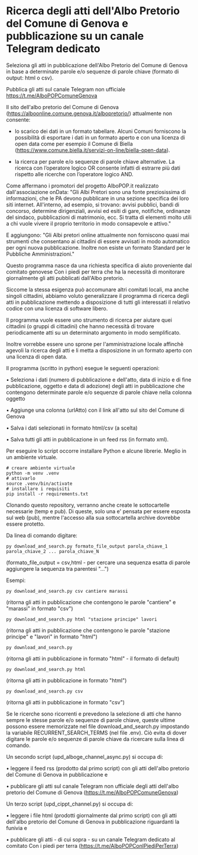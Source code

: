 # Ricerca degli atti dell'Albo Pretorio del Comune di Genova e pubblicazione su un canale Telegram dedicato

Seleziona gli atti in pubblicazione dell'Albo Pretorio del Comune di Genova in base a determinate parole e/o sequenze di parole chiave (formato di output: html o csv).

Pubblica gli atti sul canale Telegram non ufficiale https://t.me/AlboPOPComuneGenova

Il sito dell'albo pretorio del Comune di Genova (https://alboonline.comune.genova.it/albopretorio/) attualmente non consente: 

- lo scarico dei dati in un formato tabellare. Alcuni Comuni forniscono la possibilità di esportare i dati in un formato aperto e con una licenza di open data come per esempio il Comune di Biella (https://www.comune.biella.it/servizi-on-line/biella-open-data). 

- la ricerca per parole e/o sequenze di parole chiave alternative. La ricerca con l’operatore logico OR consente infatti di estrarre più dati rispetto alle ricerche con l’operatore logico AND. 

Come affermano i promotori del progetto AlboPOP.it realizzato dall'associazione onData: "Gli Albi Pretori sono una fonte preziosissima di informazioni, che le PA devono pubblicare in una sezione specifica dei loro siti internet. All'interno, ad esempio, si trovano: avvisi pubblici, bandi di concorso, determine dirigenziali, avvisi ed esiti di gare, notifiche, ordinanze del sindaco, pubblicazioni di matrimonio, ecc. Si tratta di elementi molto utili a chi vuole vivere il proprio territorio in modo consapevole e attivo."

E aggiungono: "Gli Albi pretori online attualmente non forniscono quasi mai strumenti che consentano ai cittadini di essere avvisati in modo automatico per ogni nuova pubblicazione. Inoltre non esiste un formato Standard per le Pubbliche Amministrazioni."

Questo programma nasce da una richiesta specifica di aiuto proveniente dal comitato genovese Con i piedi per terra che ha la necessità di monitorare giornalmente gli atti pubblicati dall'Albo pretorio.

Siccome la stessa esigenza può accomunare altri comitati locali, ma anche singoli cittadini, abbiamo voluto generalizzare il programma di ricerca degli atti in pubblicazione mettendo a disposizione di tutti gli interessati il relativo codice con una licenza di software libero. 

Il programma vuole essere uno strumento di ricerca per aiutare quei cittadini (o gruppi di cittadini) che hanno necessità di trovare periodicamente atti su un determinato argomento in modo semplificato.

Inoltre vorrebbe essere uno sprone per l'amministrazione locale affinchè agevoli la ricerca degli atti e li metta a disposizione in un formato aperto con una licenza di open data. 

Il programma (scritto in python) esegue le seguenti operazioni:

•  Seleziona i dati (numero di pubblicazione e dell'atto, data di inizio e di fine pubblicazione, oggetto e data di adozione) degli atti in pubblicazione che contengono determinate parole e/o sequenze di parole chiave nella colonna oggetto 
    
•  Aggiunge una colonna (urlAtto) con il link all'atto sul sito del Comune di Genova
    
•  Salva i dati selezionati in formato html/csv (a scelta)

•  Salva tutti gli atti in pubblicazione in un feed rss (in formato xml).

Per eseguire lo script occorre installare Python e alcune librerie. Meglio in un ambiente virtuale.

```
# creare ambiente virtuale
python -m venv .venv
# attivarlo
source .venv/bin/activate
# installare i requisiti
pip install -r requirements.txt
```

Clonando questo repository, verranno anche create le sottocartelle necessarie (temp e pub). Di queste, solo una e' pensata per essere esposta sul web (pub), mentre l'accesso alla sua sottocartella archive dovrebbe essere protetto. 

Da linea di comando digitare:
```
py download_and_search.py formato_file_output parola_chiave_1 parola_chiave_2 ... parola_chiave_N
```
(formato_file_output = csv,html - per cercare una sequenza esatta di parole aggiungere la sequenza tra parentesi "...")

Esempi:
```
py download_and_search.py csv cantiere marassi
```
(ritorna gli atti in pubblicazione che contengono le parole "cantiere" e "marassi" in formato "csv")
```    
py download_and_search.py html "stazione principe" lavori
```
(ritorna gli atti in pubblicazione che contengono le parole "stazione principe" e "lavori" in formato "html")
    
```
py download_and_search.py
```
(ritorna gli atti in pubblicazione in formato "html" - il formato di default)
     
```
py download_and_search.py html
```
(ritorna gli atti in pubblicazione in formato "html")
    
```
py download_and_search.py csv 
```
(ritorna gli atti in pubblicazione in formato "csv")

Se le ricerche sono ricorrenti e prevedono la selezione di atti che hanno sempre le stesse parole e/o sequenze di parole chiave, queste ultime possono essere memorizzate nel file download_and_search.py impostando la variabile RECURRENT_SEARCH_TERMS (nel file .env). Ciò evita di dover digitare le parole e/o sequenze di parole chiave da ricercare sulla linea di comando.

Un secondo script (upd_alboge_channel_async.py) si occupa di:

•  leggere il feed rss (prodotto dal primo script) con gli atti dell'albo pretorio del Comune di Genova in pubblicazione e

•  pubblicare gli atti sul canale Telegram non ufficiale degli atti dell'albo pretorio del Comune di Genova (https://t.me/AlboPOPComuneGenova)

Un terzo script (upd_cippt_channel.py) si occupa di:

•  leggere i file html (prodotti giornalmente dal primo script) con gli atti dell'albo pretorio del Comune di Genova in pubblicazione riguardanti la funivia e

•  pubblicare gli atti - di cui sopra - su un canale Telegram dedicato al comitato Con i piedi per terra (https://t.me/AlboPOPConIPiediPerTerra)

